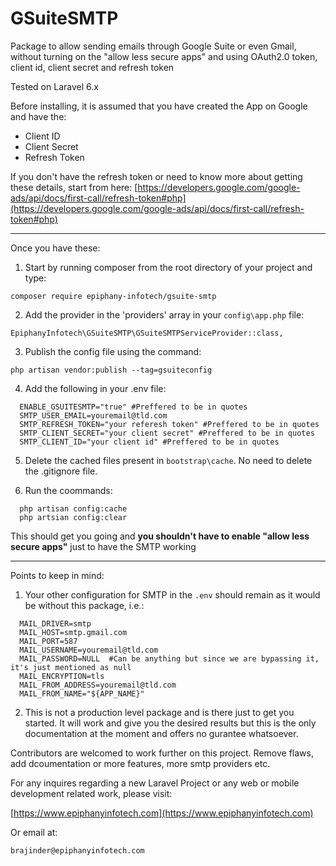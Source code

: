 # GSuiteSMTP
Package to allow sending emails through Google Suite or even Gmail, without turning on the "allow less secure apps" and using OAuth2.0 token, client id, client secret and refresh token

Tested on Laravel 6.x

Before installing, it is assumed that you have created the App on Google and have the:
- Client ID
- Client Secret
- Refresh Token

If you don't have the refresh token or need to know more about getting these details, start from here:
[https://developers.google.com/google-ads/api/docs/first-call/refresh-token#php](https://developers.google.com/google-ads/api/docs/first-call/refresh-token#php)

_________________________________________________________________________________________________________________________

Once you have these:
1. Start by running composer from the root directory of your project and type:
```
composer require epiphany-infotech/gsuite-smtp
```
2. Add the provider in the 'providers' array in your `config\app.php` file:
```
EpiphanyInfotech\GSuiteSMTP\GSuiteSMTPServiceProvider::class,
```
3. Publish the config file using the command:
```
php artisan vendor:publish --tag=gsuiteconfig
```
4. Add the following in your .env file:
```
  ENABLE_GSUITESMTP="true" #Preffered to be in quotes
  SMTP_USER_EMAIL=youremail@tld.com
  SMTP_REFRESH_TOKEN="your referesh token" #Preffered to be in quotes
  SMTP_CLIENT_SECRET="your client secret" #Preffered to be in quotes
  SMTP_CLIENT_ID="your client id" #Preffered to be in quotes
```  
5. Delete the cached files present in `bootstrap\cache`. No need to delete the .gitignore file.

6. Run the coommands:
```
  php artisan config:cache
  php artsian config:clear
```
  
This should get you going and **you shouldn't have to enable "allow less secure apps"** just to have the SMTP working

__________________________________________________________________________________________________________________________

Points to keep in mind:

1. Your other configuration for SMTP in the `.env` should remain as it would be without this package, i.e.:
```
  MAIL_DRIVER=smtp
  MAIL_HOST=smtp.gmail.com
  MAIL_PORT=587
  MAIL_USERNAME=youremail@tld.com
  MAIL_PASSWORD=NULL  #Can be anything but since we are bypassing it, it's just mentioned as null
  MAIL_ENCRYPTION=tls
  MAIL_FROM_ADDRESS=youremail@tld.com
  MAIL_FROM_NAME="${APP_NAME}"
```
2. This is not a production level package and is there just to get you started. It will work and give you the desired results but this is the only documentation at the moment and offers no gurantee whatsoever.

Contributors are welcomed to work further on this project. Remove flaws, add dcoumentation or more features, more smtp providers etc.

For any inquires regarding a new Laravel Project or any web or mobile development related work, please visit:

[https://www.epiphanyinfotech.com](https://www.epiphanyinfotech.com)

Or email at:

`brajinder@epiphanyinfotech.com`

